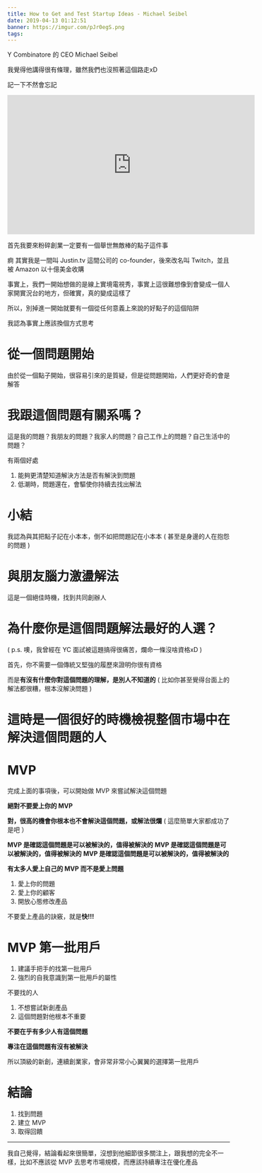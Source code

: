```yaml
---
title: How to Get and Test Startup Ideas - Michael Seibel
date: 2019-04-13 01:12:51
banner: https://imgur.com/pJr0egS.png
tags:
---
```


Y Combinatore 的 CEO Michael Seibel

我覺得他講得很有條理，雖然我們也沒照著這個路走xD

記一下不然會忘記

<!--more-->

<iframe width="560" height="315" src="https://www.youtube.com/embed/vDXkpJw16os" frameborder="0" allow="accelerometer; autoplay; encrypted-media; gyroscope; picture-in-picture" allowfullscreen></iframe>

首先我要來粉碎創業一定要有一個舉世無敵棒的點子這件事

痾 其實我是一間叫 Justin.tv 這間公司的 co-founder，後來改名叫 Twitch，並且被 Amazon 以十億美金收購

事實上，我們一開始想做的是線上實境電視秀，事實上這很難想像到會變成一個人家開實況台的地方，但確實，真的變成這樣了

所以，別掉進一開始就要有一個從任何意義上來說的好點子的這個陷阱

我認為事實上應該換個方式思考

# 從一個問題開始

由於從一個點子開始，很容易引來的是質疑，但是從問題開始，人們更好奇的會是解答

# 我跟這個問題有關系嗎？

這是我的問題？我朋友的問題？我家人的問題？自己工作上的問題？自己生活中的問題？

有兩個好處

1. 能夠更清楚知道解決方法是否有解決到問題
2. 低潮時，問題還在，會驅使你持續去找出解法

# 小結

我認為與其把點子記在小本本，倒不如把問題記在小本本 ( 甚至是身邊的人在抱怨的問題 )

# 與朋友腦力激盪解法

這是一個絕佳時機，找到共同創辦人

# 為什麼你是這個問題解法最好的人選？

( p.s. 噢，我曾經在 YC 面試被這題搞得很痛苦，爛命一條沒啥資格xD )

首先，你不需要一個傳統又堅強的履歷來證明你很有資格

而是**有沒有什麼你對這個問題的理解，是別人不知道的** ( 比如你甚至覺得台面上的解法都很糟，根本沒解決問題 )

# 這時是一個很好的時機檢視整個市場中在解決這個問題的人

# MVP

完成上面的事項後，可以開始做 MVP 來嘗試解決這個問題

**絕對不要愛上你的 MVP**

**對，很高的機會你根本也不會解決這個問題，或解法很爛** ( 這麼簡單大家都成功了是吧 ）

**MVP 是確認這個問題是可以被解決的，值得被解決的**
**MVP 是確認這個問題是可以被解決的，值得被解決的**
**MVP 是確認這個問題是可以被解決的，值得被解決的**

**有太多人愛上自己的 MVP 而不是愛上問題**

1. 愛上你的問題
2. 愛上你的顧客
3. 開放心態修改產品

不要愛上產品的訣竅，就是**快!!!**

# MVP 第一批用戶

1. 建議手把手的找第一批用戶
2. 強烈的自我意識到第一批用戶的屬性

不要找的人
1. 不想嘗試新創產品
2. 這個問題對他根本不重要

**不要在乎有多少人有這個問題**

**專注在這個問題有沒有被解決**

所以頂級的新創，連續創業家，會非常非常小心翼翼的選擇第一批用戶

# 結論

1. 找到問題
2. 建立 MVP
3. 取得回饋


---


我自己覺得，結論看起來很簡單，沒想到他細節很多關注上，跟我想的完全不一樣，比如不應該從 MVP 去思考市場規模，而應該持續專注在優化產品


